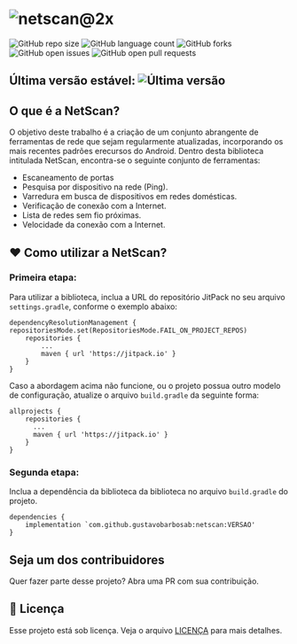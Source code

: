 # ![netscan@2x](https://github.com/gustavobarbosab/netscan/assets/11272342/7878c286-759f-40f6-8b4d-ddd1f48e4954)


![GitHub repo size](https://img.shields.io/github/repo-size/gustavobarbosab/netscan?style=for-the-badgee)
![GitHub language count](https://img.shields.io/github/languages/count/gustavobarbosab/netscan?style=for-the-badgee)
![GitHub forks](https://img.shields.io/github/forks/gustavobarbosab/netscan?style=for-the-badgee)
![GitHub open issues](https://img.shields.io/bitbucket/issues/gustavobarbosab/netscan?style=for-the-badgee)
![GitHub open pull requests](https://img.shields.io/bitbucket/pr-raw/gustavobarbosab/netscan?style=for-the-badgee)

## Última versão estável: ![Última versão](https://img.shields.io/github/v/release/gustavobarbosab/netscan?include_prereleases&style=flat-square)

## O que é a NetScan?

O objetivo deste trabalho é a criação de um conjunto abrangente de ferramentas de rede que sejam regularmente atualizadas, incorporando os mais recentes padrões erecursos do Android. Dentro desta biblioteca intitulada NetScan, encontra-se o seguinte conjunto de ferramentas:

- Escaneamento de portas
- Pesquisa por dispositivo na rede (Ping).
- Varredura em busca de dispositivos em redes domésticas.
- Verificação de conexão com a Internet.
- Lista de redes sem fio próximas.
- Velocidade da conexão com a Internet.

## ❤️ Como utilizar a NetScan?

### Primeira etapa:
Para utilizar a biblioteca, inclua a URL do repositório JitPack no seu arquivo `settings.gradle`, conforme o exemplo abaixo:
```
dependencyResolutionManagement {
repositoriesMode.set(RepositoriesMode.FAIL_ON_PROJECT_REPOS)
    repositories {
        ...
        maven { url 'https://jitpack.io' }
    }
}
```
Caso a abordagem acima não funcione, ou o projeto possua outro modelo de configuração, atualize o arquivo `build.gradle` da seguinte forma:
```
allprojects {
    repositories {
	  ...
	  maven { url 'https://jitpack.io' }
    }
}
```

### Segunda etapa:

Inclua a dependência da biblioteca da biblioteca no arquivo `build.gradle` do projeto.

```
dependencies {
    implementation `com.github.gustavobarbosab:netscan:VERSAO'
}
```

## Seja um dos contribuidores<br>

Quer fazer parte desse projeto? Abra uma PR com sua contribuição.

## 📝 Licença

Esse projeto está sob licença. Veja o arquivo [LICENÇA](LICENSE.md) para mais detalhes.





